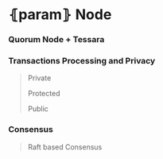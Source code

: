 # ⦃param⦄ Node

### Quorum Node + Tessara

### Transactions Processing and Privacy

> Private
>
> Protected
>
> Public

### Consensus

> Raft based Consensus

